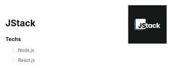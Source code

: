 <img src="./img/jstack.jpeg" alt="Nestjs" title="Nestjs" height="120" width="120" align="right"/>

# JStack

### Techs

> Node.js

> React.js


